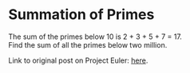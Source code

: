 # Summation of Primes

The sum of the primes below 10 is 2 + 3 + 5 + 7 = 17.  
Find the sum of all the primes below two million.

Link to original post on Project Euler: [here](https://projecteuler.net/problem=10).
